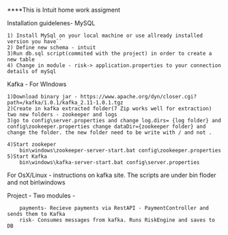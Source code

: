 ****This is Intuit home work assigment

Installation guidelenes- 
MySQL

    1) Install MySql on your local machine or use allready installed version you have``
    2) Define new schema - intuit
    3)Run db.sql script(commited with the project) in order to create a new table
    4) Change in module - risk-> application.properties to your connection details of mySql

Kafka -
 For WIndows
 
    1)Download binary jar - https://www.apache.org/dyn/closer.cgi?path=/kafka/1.0.1/kafka_2.11-1.0.1.tgz
    2)Create in kafka extracted folder(7 Zip works well for extraction) two new folders - zookeeper and logs
    3)go to config\server.properties and change log.dirs= {log folder} and config\zookeeper.properties change dataDir={zookeeper folder} and change the folder. the new folder need to be write with / and not .
    	
    4)Start zookeper
    	bin\windows\zookeeper-server-start.bat config\zookeeper.properties
    5)Start Kafka
    	bin\windows\kafka-server-start.bat config\server.properties

 For OsX/Linux - instructions on kafka site. The scripts are under bin floder and not bin\windows
      
      
Project -
    Two modules -
     
        payments- Recieve payments via RestAPI - PaymentController and sends them to Kafka
        risk- Consumes messages from kafka. Runs RiskEngine and saves to DB 
